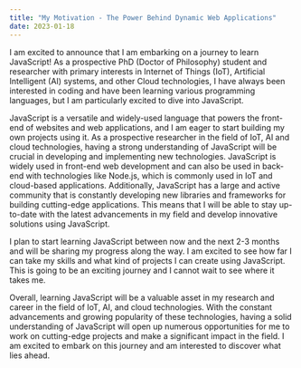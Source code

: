 ```yaml
---
title: "My Motivation - The Power Behind Dynamic Web Applications"
date: 2023-01-18
---
```


I am excited to announce that I am embarking on a journey to learn JavaScript! As a prospective PhD (Doctor of Philosophy) student and researcher with primary interests in Internet of Things (IoT), Artificial Intelligent (AI) systems, and other Cloud technologies, I have always been interested in coding and have been learning various programming languages, but I am particularly excited to dive into JavaScript.

JavaScript is a versatile and widely-used language that powers the front-end of websites and web applications, and I am eager to start building my own projects using it. As a prospective researcher in the field of IoT, AI and cloud technologies, having a strong understanding of JavaScript will be crucial in developing and implementing new technologies. JavaScript is widely used in front-end web development and can also be used in back-end with technologies like Node.js, which is commonly used in IoT and cloud-based applications. Additionally, JavaScript has a large and active community that is constantly developing new libraries and frameworks for building cutting-edge applications. This means that I will be able to stay up-to-date with the latest advancements in my field and develop innovative solutions using JavaScript.

I plan to start learning JavaScript between now and the next 2-3 months and will be sharing my progress along the way. I am excited to see how far I can take my skills and what kind of projects I can create using JavaScript. This is going to be an exciting journey and I cannot wait to see where it takes me.

Overall, learning JavaScript will be a valuable asset in my research and career in the field of IoT, AI, and cloud technologies. With the constant advancements and growing popularity of these technologies, having a solid understanding of JavaScript will open up numerous opportunities for me to work on cutting-edge projects and make a significant impact in the field. I am excited to embark on this journey and am interested to discover what lies ahead.
